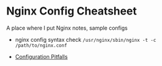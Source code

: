 # Nginx Config Cheatsheet
A place where I put Nginx notes, sample configs

* nginx config syntax check
`/usr/nginx/sbin/nginx -t -c /path/to/nginx.conf`

* [Configuration Pitfalls](https://www.nginx.com/resources/wiki/start/topics/tutorials/config_pitfalls/)

